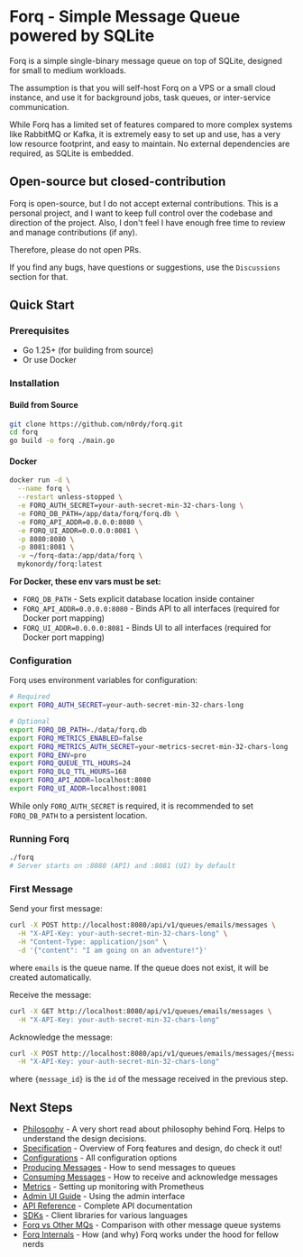 # Forq - Simple Message Queue powered by SQLite

Forq is a simple single-binary message queue on top of SQLite, designed for small to medium workloads.

The assumption is that you will self-host Forq on a VPS or a small cloud instance, and use it for background jobs, task queues, or inter-service communication.

While Forq has a limited set of features compared to more complex systems like RabbitMQ or Kafka, it is extremely easy to set up and use, has a very low resource footprint, and easy to maintain. 
No external dependencies are required, as SQLite is embedded.

## Open-source but closed-contribution

Forq is open-source, but I do not accept external contributions.
This is a personal project, and I want to keep full control over the codebase and direction of the project.
Also, I don't feel I have enough free time to review and manage contributions (if any).

Therefore, please do not open PRs.

If you find any bugs, have questions or suggestions, use the `Discussions` section for that.

## Quick Start

### Prerequisites

- Go 1.25+ (for building from source)
- Or use Docker

### Installation

#### Build from Source

```bash
git clone https://github.com/n0rdy/forq.git
cd forq
go build -o forq ./main.go
```

#### Docker

```bash
docker run -d \
  --name forq \
  --restart unless-stopped \
  -e FORQ_AUTH_SECRET=your-auth-secret-min-32-chars-long \
  -e FORQ_DB_PATH=/app/data/forq/forq.db \
  -e FORQ_API_ADDR=0.0.0.0:8080 \
  -e FORQ_UI_ADDR=0.0.0.0:8081 \
  -p 8080:8080 \
  -p 8081:8081 \
  -v ~/forq-data:/app/data/forq \
  mykonordy/forq:latest
```

**For Docker, these env vars must be set:**
- `FORQ_DB_PATH` - Sets explicit database location inside container
- `FORQ_API_ADDR=0.0.0.0:8080` - Binds API to all interfaces (required for Docker port mapping)
- `FORQ_UI_ADDR=0.0.0.0:8081` - Binds UI to all interfaces (required for Docker port mapping)

### Configuration

Forq uses environment variables for configuration:

```bash
# Required
export FORQ_AUTH_SECRET=your-auth-secret-min-32-chars-long                # to use for API and Admin UI authentication

# Optional
export FORQ_DB_PATH=./data/forq.db                                        # Default: OS-specific location
export FORQ_METRICS_ENABLED=false                                         # true|false (default: false)
export FORQ_METRICS_AUTH_SECRET=your-metrics-secret-min-32-chars-long     # required if FORQ_METRICS_ENABLED is true
export FORQ_ENV=pro                                                       # local|pro (default: pro)
export FORQ_QUEUE_TTL_HOURS=24                                            # Default: 24 hours
export FORQ_DLQ_TTL_HOURS=168                                             # Default: 168 hours (7 days)
export FORQ_API_ADDR=localhost:8080                                       # Default: localhost:8080
export FORQ_UI_ADDR=localhost:8081                                        # Default: localhost:8081
```

While only `FORQ_AUTH_SECRET` is required, it is recommended to set `FORQ_DB_PATH` to a persistent location.

### Running Forq

```bash
./forq
# Server starts on :8080 (API) and :8081 (UI) by default
```

### First Message

Send your first message:

```bash
curl -X POST http://localhost:8080/api/v1/queues/emails/messages \
  -H "X-API-Key: your-auth-secret-min-32-chars-long" \
  -H "Content-Type: application/json" \
  -d '{"content": "I am going on an adventure!"}'
```

where `emails` is the queue name. If the queue does not exist, it will be created automatically.

Receive the message:

```bash
curl -X GET http://localhost:8080/api/v1/queues/emails/messages \
  -H "X-API-Key: your-auth-secret-min-32-chars-long"
```

Acknowledge the message:

```bash
curl -X POST http://localhost:8080/api/v1/queues/emails/messages/{message_id}/ack \
  -H "X-API-Key: your-auth-secret-min-32-chars-long"
```

where `{message_id}` is the `id` of the message received in the previous step.

## Next Steps

- [Philosophy](/documentation-portal/docs/guides/philosophy/) - A very short read about philosophy behind Forq. Helps to understand the design decisions.
- [Specification](/documentation-portal/docs/guides/specification/) - Overview of Forq features and design, do check it out!
- [Configurations](/documentation-portal/docs/guides/configurations/) - All configuration options
- [Producing Messages](/documentation-portal/docs/guides/producing-messages/) - How to send messages to queues
- [Consuming Messages](/documentation-portal/docs/guides/consuming-messages/) - How to receive and acknowledge messages
- [Metrics](/documentation-portal/docs/guides/metrics/) - Setting up monitoring with Prometheus
- [Admin UI Guide](/documentation-portal/docs/guides/admin-ui/) - Using the admin interface
- [API Reference](/documentation-portal/docs/reference/api/) - Complete API documentation
- [SDKs](/documentation-portal/docs/reference/sdks/) - Client libraries for various languages
- [Forq vs Other MQs](/documentation-portal/docs/guides/forq-vs-other-mqs/) - Comparison with other message queue systems
- [Forq Internals](/documentation-portal/docs/guides/internals/) - How (and why) Forq works under the hood for fellow nerds
